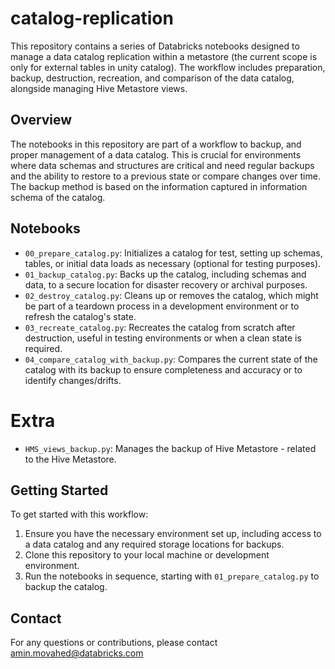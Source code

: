 # catalog-replication

This repository contains a series of Databricks notebooks designed to manage a data catalog replication within a metastore (the current scope is only for external tables in unity catalog). The workflow includes preparation, backup, destruction, recreation, and comparison of the data catalog, alongside managing Hive Metastore views.

## Overview

The notebooks in this repository are part of a workflow to backup, and proper management of a data catalog. This is crucial for environments where data schemas and structures are critical and need regular backups and the ability to restore to a previous state or compare changes over time. The backup method is based on the information captured in information schema of the catalog.

## Notebooks

- `00_prepare_catalog.py`: Initializes a catalog for test, setting up schemas, tables, or initial data loads as necessary (optional for testing purposes).
- `01_backup_catalog.py`: Backs up the catalog, including schemas and data, to a secure location for disaster recovery or archival purposes.
- `02_destroy_catalog.py`: Cleans up or removes the catalog, which might be part of a teardown process in a development environment or to refresh the catalog's state.
- `03_recreate_catalog.py`: Recreates the catalog from scratch after destruction, useful in testing environments or when a clean state is required.
- `04_compare_catalog_with_backup.py`: Compares the current state of the catalog with its backup to ensure completeness and accuracy or to identify changes/drifts.

# Extra
- `HMS_views_backup.py`: Manages the backup of Hive Metastore - related to the Hive Metastore.

## Getting Started

To get started with this workflow:

1. Ensure you have the necessary environment set up, including access to a data catalog and any required storage locations for backups.
2. Clone this repository to your local machine or development environment.
3. Run the notebooks in sequence, starting with `01_prepare_catalog.py` to backup the catalog.

## Contact

For any questions or contributions, please contact amin.movahed@databricks.com
